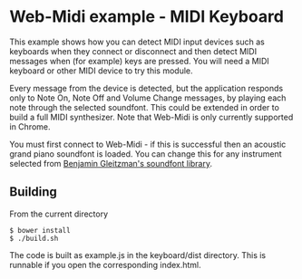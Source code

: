 Web-Midi example - MIDI Keyboard
================================

This example shows how you can detect MIDI input devices such as keyboards when they
connect or disconnect and then detect MIDI messages when (for example) keys are pressed.
You will need a MIDI keyboard or other MIDI device to try this module. 

Every message from the device is detected, but the application responds only to Note On, Note Off and Volume Change messages, by playing each note through the selected soundfont.  This could be extended in order to build a full MIDI synthesizer. Note that Web-Midi is only currently supported in Chrome. 

You must first connect to Web-Midi - if this is successful then an acoustic grand piano soundfont is loaded. You can change this for any instrument selected from [Benjamin Gleitzman's soundfont library](https://github.com/gleitz/midi-js-soundfonts).

Building
--------

From the current directory

    $ bower install
    $ ./build.sh

The code is built as example.js in the keyboard/dist directory. This is runnable if you open the corresponding index.html.

